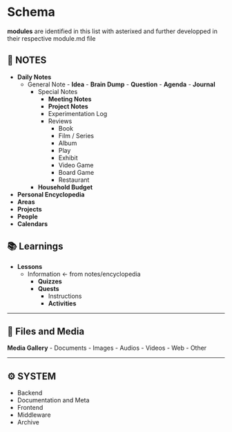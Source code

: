 # Schema

**modules** are identified in this list with asterixed and further developped in their respective module.md file

## 📝 NOTES

- **Daily Notes**
  - General Note
        - **Idea**
        - **Brain Dump**
        - **Question**
        - **Agenda**
        - **Journal**
    - Special Notes
      - **Meeting Notes**
      - **Project Notes**
      - Experimentation Log
      - Reviews
        - Book
        - Film / Series
        - Album
        - Play
        - Exhibit
        - Video Game
        - Board Game
        - Restaurant
    - **Household Budget**
- **Personal Encyclopedia**
- **Areas**
- **Projects**
- **People**
- **Calendars**

## 📚 Learnings

- **Lessons**
  - Information <- from notes/encyclopedia
    - **Quizzes**
    - **Quests**
      - Instructions
      - **Activities**

---

## 📎 Files and Media

**Media Gallery**
    - Documents
    - Images
    - Audios
    - Videos
    - Web
    - Other

---

## ⚙️ SYSTEM

- Backend
- Documentation and Meta
- Frontend
- Middleware
- Archive
